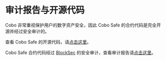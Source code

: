 # 审计报告与开源代码

Cobo 非常重视保护用户的数字资产安全，因此 Cobo Safe 的合约代码是完全开源并经过安全审计的。

查看 Cobo Safe 的开源代码，请[点击这里](https://github.com/CoboGlobal/cobosafe)。

Cobo Safe 合约代码经过 [BlockSec](https://blocksec.com/) 的安全审计，查看审计报告请[点击这里](../blocksec_argus_v1.0_signed.pdf)。